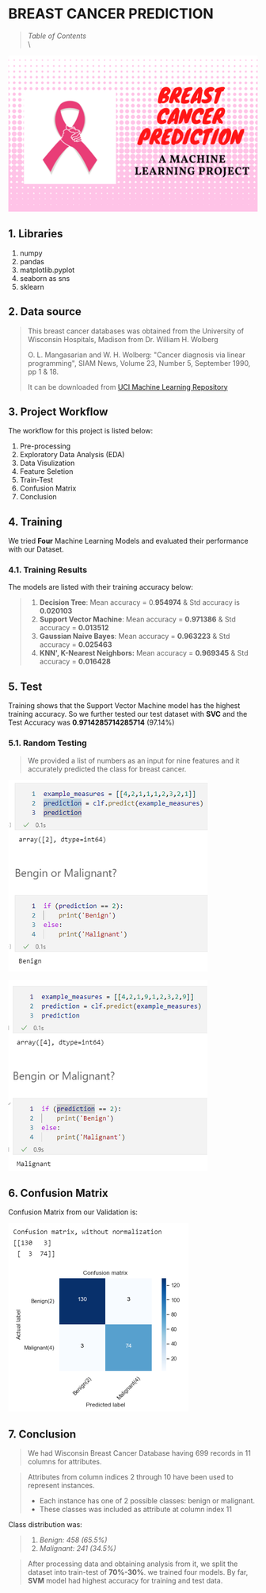 # **BREAST CANCER PREDICTION**

> _Table of Contents_
> [](#)\
> [](#)\

![Breast Cancer Predication](assets/cover.png)

## 1. Libraries
1. numpy
2. pandas
3. matplotlib.pyplot
4. seaborn as sns
5. sklearn

## 2. Data source

> This breast cancer databases was obtained from the University of Wisconsin Hospitals, Madison from Dr. William H. Wolberg
>
> O. L. Mangasarian and W. H. Wolberg: "Cancer diagnosis via linear  programming", SIAM News, Volume 23, Number 5, September 1990, pp 1 & 18.
>
> It can be downloaded from  [UCI Machine Learning Repository][1]

## 3. Project Workflow
The workflow for this project is listed below:
1. Pre-processing 
2. Exploratory Data Analysis (EDA)
3. Data Visulization
4. Feature Seletion
5. Train-Test
6. Confusion Matrix
7. Conclusion

## 4. Training
We tried **Four** Machine Learning Models and evaluated their performance with our Dataset. 

### 4.1. Training Results     
The models are listed with their training accuracy below:
> 1. **Decision Tree**: Mean accuracy = 0.**954974** & Std accuracy is **0.020103**
> 2. **Support Vector Machine**: Mean accuracy = **0.971386** & Std accuracy = **0.013512**
> 3. **Gaussian Naive Bayes**: Mean accuracy = **0.963223** & Std accuracy = **0.025463**
> 4. **KNN', K-Nearest Neighbors:** Mean accuracy = **0.969345** & Std accuracy = **0.016428**

## 5. Test
Training shows that the Support Vector Machine model has the highest training accuracy. So we further tested our test dataset with **SVC** and the Test Accuracy was **0.9714285714285714** (97.14%)


### 5.1. Random Testing

> We provided a list of numbers as an input for nine features and it accurately predicted the class for breast cancer.

![Example Prediction for Benign](assets/benignPred.PNG)

![Example Prediction for Malignant](assets/malignantPred.PNG)

## 6. Confusion Matrix
Confusion Matrix from our Validation is:

![Confusion Matrix!](assets/cm.PNG)

## 7. Conclusion

> We had Wisconsin Breast Cancer Database having 699 records in 11 columns for attributes. 

> Attributes from column indices 2 through 10 have been used to represent instances.
> * Each instance has one of 2 possible classes: benign or malignant.
> * These classes was included as attribute at column index 11

Class distribution was:
> 1. _Benign: 458 (65.5%)_
> 2. _Malignant: 241 (34.5%)_

> After processing data and obtaining analysis from it, we split the dataset into train-test of **70%-30%**. we trained four models. By far, **SVM** model had highest accuracy for training and test data.


[1]: https://archive.ics.uci.edu/ml/machine-learning-databasesbreast-cancer-wisconsin/breast-cancer-wisconsin.data "UCI Machine Learning Repository"

